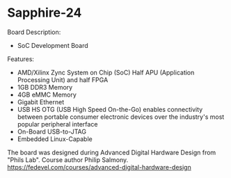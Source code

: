 # Sapphire-24 

Board Description:
- SoC Development Board

Features:
- AMD/Xilinx Zync System on Chip (SoC) Half APU (Application Processing Unit) and half FPGA
- 1GB DDR3 Memory
- 4GB eMMC Memory
- Gigabit Ethernet
- USB HS OTG (USB High Speed On-the-Go) enables connectivity between portable consumer electronic devices over the industry's most popular peripheral interface
- On-Board USB-to-JTAG
- Embedded Linux-Capable

The board was designed during Advanced Digital Hardware Design from "Phils Lab". Course author Philip Salmony.
https://fedevel.com/courses/advanced-digital-hardware-design
